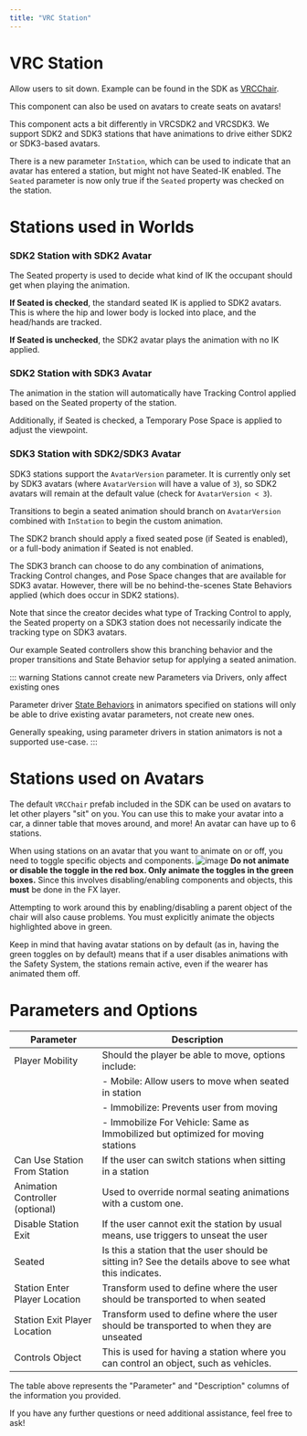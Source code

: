 ```yaml
---
title: "VRC Station"
---
```


# VRC Station

Allow users to sit down. Example can be found in the SDK as [VRCChair](/creators.vrchat.com/worlds/examples/udon-example-scene/#vrcchair3).

This component can also be used on avatars to create seats on avatars!

This component acts a bit differently in VRCSDK2 and VRCSDK3. We support SDK2 and SDK3 stations that have animations to drive either SDK2 or SDK3-based avatars.

There is a new parameter `InStation`, which can be used to indicate that an avatar has entered a station, but might not have Seated-IK enabled. The `Seated` parameter is now only true if the `Seated` property was checked on the station.

# Stations used in Worlds

### SDK2 Station with SDK2 Avatar
The Seated property is used to decide what kind of IK the occupant should get when playing the animation.

**If Seated is checked**, the standard seated IK is applied to SDK2 avatars. This is where the hip and lower body is locked into place, and the head/hands are tracked.

**If Seated is unchecked**, the SDK2 avatar plays the animation with no IK applied.

### SDK2 Station with SDK3 Avatar
The animation in the station will automatically have Tracking Control applied based on the Seated property of the station.

Additionally, if Seated is checked, a Temporary Pose Space is applied to adjust the viewpoint.

### SDK3 Station with SDK2/SDK3 Avatar
SDK3 stations support the `AvatarVersion` parameter. It is currently only set by SDK3 avatars (where `AvatarVersion` will have a value of `3`), so SDK2 avatars will remain at the default value (check for `AvatarVersion < 3`).

Transitions to begin a seated animation should branch on `AvatarVersion` combined with `InStation` to begin the custom animation. 

The SDK2 branch should apply a fixed seated pose (if Seated is enabled), or a full-body animation if Seated is not enabled.

The SDK3 branch can choose to do any combination of animations, Tracking Control changes, and Pose Space changes that are available for SDK3 avatar. However, there will be no behind-the-scenes State Behaviors applied (which does occur in SDK2 stations).

Note that since the creator decides what type of Tracking Control to apply, the Seated property on a SDK3 station does not necessarily indicate the tracking type on SDK3 avatars. 

Our example Seated controllers show this branching behavior and the proper transitions and State Behavior setup for applying a seated animation.

::: warning Stations cannot create new Parameters via Drivers, only affect existing ones

Parameter driver [State Behaviors](/creators.vrchat.com/avatars/state-behaviors) in animators specified on stations will only be able to drive existing avatar parameters, not create new ones.

Generally speaking, using parameter drivers in station animators is not a supported use-case.
:::
# Stations used on Avatars
The default `VRCChair` prefab included in the SDK can be used on avatars to let other players "sit" on you. You can use this to make your avatar into a car, a dinner table that moves around, and more! An avatar can have up to 6 stations.

When using stations on an avatar that you want to animate on or off, you need to toggle specific objects and components. 
![image](/creators.vrchat.com/images/worlds/vrc_station-0adc923-av-station-fix.png)
**Do not animate or disable the toggle in the red box. Only animate the toggles in the green boxes.** Since this involves disabling/enabling components and objects, this **must** be done in the FX layer.

Attempting to work around this by enabling/disabling a parent object of the chair will also cause problems. You must explicitly animate the objects highlighted above in green.

Keep in mind that having avatar stations on by default (as in, having the green toggles on by default) means that if a user disables animations with the Safety System, the stations remain active, even if the wearer has animated them off.

# Parameters and Options

| Parameter                       | Description                                                                                             |
| ------------------------------- | ------------------------------------------------------------------------------------------------------- |
| Player Mobility                 | Should the player be able to move, options include:                                                     |
|                                 | - Mobile: Allow users to move when seated in station                                                    |
|                                 | - Immobilize: Prevents user from moving                                                                 |
|                                 | - Immobilize For Vehicle: Same as Immobilized but optimized for moving stations                         |
| Can Use Station From Station    | If the user can switch stations when sitting in a station                                               |
| Animation Controller (optional) | Used to override normal seating animations with a custom one.                                           |
| Disable Station Exit            | If the user cannot exit the station by usual means, use triggers to unseat the user                     |
| Seated                          | Is this a station that the user should be sitting in? See the details above to see what this indicates. |
| Station Enter Player Location   | Transform used to define where the user should be transported to when seated                            |
| Station Exit Player Location    | Transform used to define where the user should be transported to when they are unseated                 |
| Controls Object                 | This is used for having a station where you can control an object, such as vehicles.                    |

The table above represents the "Parameter" and "Description" columns of the information you provided.

If you have any further questions or need additional assistance, feel free to ask!